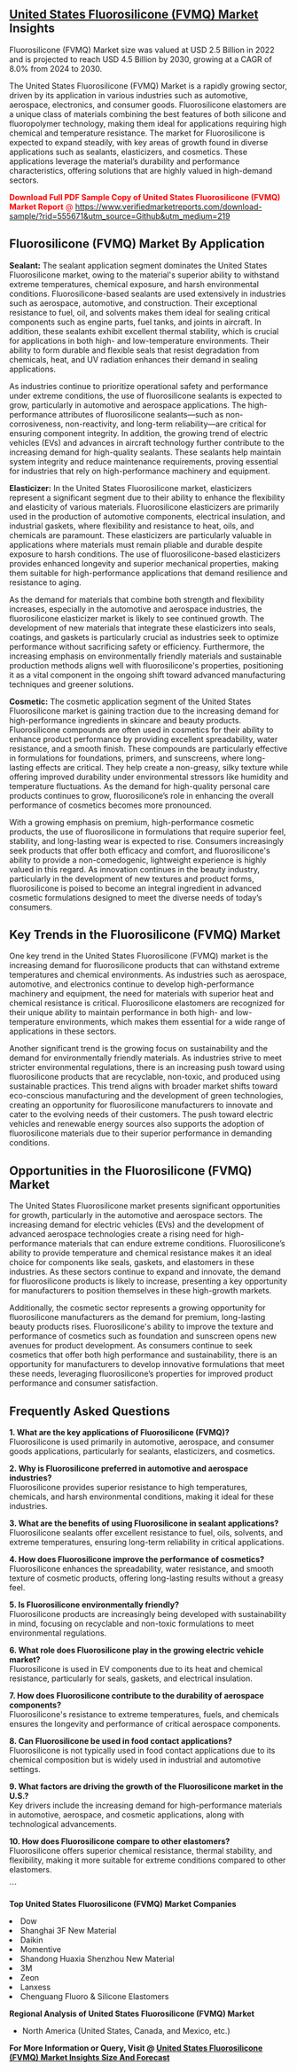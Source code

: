 <h2><a href="https://www.verifiedmarketreports.com/download-sample/?rid=555671&amp;utm_source=Github&amp;utm_medium=219" target="_blank">United States Fluorosilicone (FVMQ) Market</a> Insights</h2><p>Fluorosilicone (FVMQ) Market size was valued at USD 2.5 Billion in 2022 and is projected to reach USD 4.5 Billion by 2030, growing at a CAGR of 8.0% from 2024 to 2030.</p><p> <p>The United States Fluorosilicone (FVMQ) Market is a rapidly growing sector, driven by its application in various industries such as automotive, aerospace, electronics, and consumer goods. Fluorosilicone elastomers are a unique class of materials combining the best features of both silicone and fluoropolymer technology, making them ideal for applications requiring high chemical and temperature resistance. The market for Fluorosilicone is expected to expand steadily, with key areas of growth found in diverse applications such as sealants, elasticizers, and cosmetics. These applications leverage the material’s durability and performance characteristics, offering solutions that are highly valued in high-demand sectors. <p><span class=""><span style="color: #ff0000;"><strong>Download Full PDF Sample Copy of United States Fluorosilicone (FVMQ) Market Report</strong> @ </span><a href="https://www.verifiedmarketreports.com/download-sample/?rid=555671&amp;utm_source=Github&amp;utm_medium=219" target="_blank">https://www.verifiedmarketreports.com/download-sample/?rid=555671&amp;utm_source=Github&amp;utm_medium=219</a></span></p></p> <h2>Fluorosilicone (FVMQ) Market By Application</h2> <p><strong>Sealant:</strong> The sealant application segment dominates the United States Fluorosilicone market, owing to the material's superior ability to withstand extreme temperatures, chemical exposure, and harsh environmental conditions. Fluorosilicone-based sealants are used extensively in industries such as aerospace, automotive, and construction. Their exceptional resistance to fuel, oil, and solvents makes them ideal for sealing critical components such as engine parts, fuel tanks, and joints in aircraft. In addition, these sealants exhibit excellent thermal stability, which is crucial for applications in both high- and low-temperature environments. Their ability to form durable and flexible seals that resist degradation from chemicals, heat, and UV radiation enhances their demand in sealing applications. <p>As industries continue to prioritize operational safety and performance under extreme conditions, the use of fluorosilicone sealants is expected to grow, particularly in automotive and aerospace applications. The high-performance attributes of fluorosilicone sealants—such as non-corrosiveness, non-reactivity, and long-term reliability—are critical for ensuring component integrity. In addition, the growing trend of electric vehicles (EVs) and advances in aircraft technology further contribute to the increasing demand for high-quality sealants. These sealants help maintain system integrity and reduce maintenance requirements, proving essential for industries that rely on high-performance machinery and equipment.</p> <p><strong>Elasticizer:</strong> In the United States Fluorosilicone market, elasticizers represent a significant segment due to their ability to enhance the flexibility and elasticity of various materials. Fluorosilicone elasticizers are primarily used in the production of automotive components, electrical insulation, and industrial gaskets, where flexibility and resistance to heat, oils, and chemicals are paramount. These elasticizers are particularly valuable in applications where materials must remain pliable and durable despite exposure to harsh conditions. The use of fluorosilicone-based elasticizers provides enhanced longevity and superior mechanical properties, making them suitable for high-performance applications that demand resilience and resistance to aging. <p>As the demand for materials that combine both strength and flexibility increases, especially in the automotive and aerospace industries, the fluorosilicone elasticizer market is likely to see continued growth. The development of new materials that integrate these elasticizers into seals, coatings, and gaskets is particularly crucial as industries seek to optimize performance without sacrificing safety or efficiency. Furthermore, the increasing emphasis on environmentally friendly materials and sustainable production methods aligns well with fluorosilicone's properties, positioning it as a vital component in the ongoing shift toward advanced manufacturing techniques and greener solutions.</p> <p><strong>Cosmetic:</strong> The cosmetic application segment of the United States Fluorosilicone market is gaining traction due to the increasing demand for high-performance ingredients in skincare and beauty products. Fluorosilicone compounds are often used in cosmetics for their ability to enhance product performance by providing excellent spreadability, water resistance, and a smooth finish. These compounds are particularly effective in formulations for foundations, primers, and sunscreens, where long-lasting effects are critical. They help create a non-greasy, silky texture while offering improved durability under environmental stressors like humidity and temperature fluctuations. As the demand for high-quality personal care products continues to grow, fluorosilicone’s role in enhancing the overall performance of cosmetics becomes more pronounced. <p>With a growing emphasis on premium, high-performance cosmetic products, the use of fluorosilicone in formulations that require superior feel, stability, and long-lasting wear is expected to rise. Consumers increasingly seek products that offer both efficacy and comfort, and fluorosilicone's ability to provide a non-comedogenic, lightweight experience is highly valued in this regard. As innovation continues in the beauty industry, particularly in the development of new textures and product forms, fluorosilicone is poised to become an integral ingredient in advanced cosmetic formulations designed to meet the diverse needs of today’s consumers.</p> <h2>Key Trends in the Fluorosilicone (FVMQ) Market</h2> <p>One key trend in the United States Fluorosilicone (FVMQ) market is the increasing demand for fluorosilicone products that can withstand extreme temperatures and chemical environments. As industries such as aerospace, automotive, and electronics continue to develop high-performance machinery and equipment, the need for materials with superior heat and chemical resistance is critical. Fluorosilicone elastomers are recognized for their unique ability to maintain performance in both high- and low-temperature environments, which makes them essential for a wide range of applications in these sectors.</p> <p>Another significant trend is the growing focus on sustainability and the demand for environmentally friendly materials. As industries strive to meet stricter environmental regulations, there is an increasing push toward using fluorosilicone products that are recyclable, non-toxic, and produced using sustainable practices. This trend aligns with broader market shifts toward eco-conscious manufacturing and the development of green technologies, creating an opportunity for fluorosilicone manufacturers to innovate and cater to the evolving needs of their customers. The push toward electric vehicles and renewable energy sources also supports the adoption of fluorosilicone materials due to their superior performance in demanding conditions.</p> <h2>Opportunities in the Fluorosilicone (FVMQ) Market</h2> <p>The United States Fluorosilicone market presents significant opportunities for growth, particularly in the automotive and aerospace sectors. The increasing demand for electric vehicles (EVs) and the development of advanced aerospace technologies create a rising need for high-performance materials that can endure extreme conditions. Fluorosilicone’s ability to provide temperature and chemical resistance makes it an ideal choice for components like seals, gaskets, and elastomers in these industries. As these sectors continue to expand and innovate, the demand for fluorosilicone products is likely to increase, presenting a key opportunity for manufacturers to position themselves in these high-growth markets.</p> <p>Additionally, the cosmetic sector represents a growing opportunity for fluorosilicone manufacturers as the demand for premium, long-lasting beauty products rises. Fluorosilicone's ability to improve the texture and performance of cosmetics such as foundation and sunscreen opens new avenues for product development. As consumers continue to seek cosmetics that offer both high performance and sustainability, there is an opportunity for manufacturers to develop innovative formulations that meet these needs, leveraging fluorosilicone’s properties for improved product performance and consumer satisfaction.</p> <h2>Frequently Asked Questions</h2> <p><strong>1. What are the key applications of Fluorosilicone (FVMQ)?</strong><br>Fluorosilicone is used primarily in automotive, aerospace, and consumer goods applications, particularly for sealants, elasticizers, and cosmetics.</p> <p><strong>2. Why is Fluorosilicone preferred in automotive and aerospace industries?</strong><br>Fluorosilicone provides superior resistance to high temperatures, chemicals, and harsh environmental conditions, making it ideal for these industries.</p> <p><strong>3. What are the benefits of using Fluorosilicone in sealant applications?</strong><br>Fluorosilicone sealants offer excellent resistance to fuel, oils, solvents, and extreme temperatures, ensuring long-term reliability in critical applications.</p> <p><strong>4. How does Fluorosilicone improve the performance of cosmetics?</strong><br>Fluorosilicone enhances the spreadability, water resistance, and smooth texture of cosmetic products, offering long-lasting results without a greasy feel.</p> <p><strong>5. Is Fluorosilicone environmentally friendly?</strong><br>Fluorosilicone products are increasingly being developed with sustainability in mind, focusing on recyclable and non-toxic formulations to meet environmental regulations.</p> <p><strong>6. What role does Fluorosilicone play in the growing electric vehicle market?</strong><br>Fluorosilicone is used in EV components due to its heat and chemical resistance, particularly for seals, gaskets, and electrical insulation.</p> <p><strong>7. How does Fluorosilicone contribute to the durability of aerospace components?</strong><br>Fluorosilicone's resistance to extreme temperatures, fuels, and chemicals ensures the longevity and performance of critical aerospace components.</p> <p><strong>8. Can Fluorosilicone be used in food contact applications?</strong><br>Fluorosilicone is not typically used in food contact applications due to its chemical composition but is widely used in industrial and automotive settings.</p> <p><strong>9. What factors are driving the growth of the Fluorosilicone market in the U.S.?</strong><br>Key drivers include the increasing demand for high-performance materials in automotive, aerospace, and cosmetic applications, along with technological advancements.</p> <p><strong>10. How does Fluorosilicone compare to other elastomers?</strong><br>Fluorosilicone offers superior chemical resistance, thermal stability, and flexibility, making it more suitable for extreme conditions compared to other elastomers.</p> ```</p><p><strong>Top United States Fluorosilicone (FVMQ) Market Companies</strong></p><div data-test-id=""><p><li>Dow</li><li> Shanghai 3F New Material</li><li> Daikin</li><li> Momentive</li><li> Shandong Huaxia Shenzhou New Material</li><li> 3M</li><li> Zeon</li><li> Lanxess</li><li> Chenguang Fluoro & Silicone Elastomers</li></p><div><strong>Regional Analysis of&nbsp;United States Fluorosilicone (FVMQ) Market</strong></div><ul><li dir="ltr"><p dir="ltr">North America&nbsp;(United States, Canada, and Mexico, etc.)</p></li></ul><p><strong>For More Information or Query, Visit @&nbsp;</strong><strong><a href="https://www.verifiedmarketreports.com/product/fluorosilicone-fvmq-market-size-and-forecast/?utm_source=Github&amp;utm_medium=219" target="_blank">United States Fluorosilicone (FVMQ) Market Insights Size And Forecast</a></strong></p></div>
